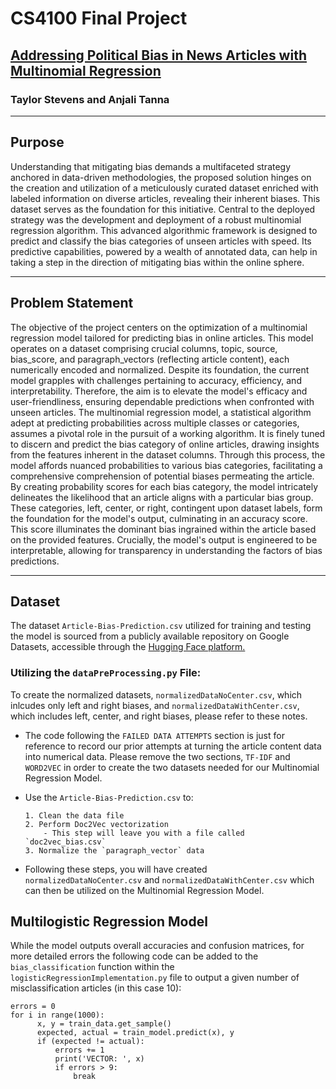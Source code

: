 # CS4100 Final Project
## [Addressing Political Bias in News Articles with Multinomial Regression](https://docs.google.com/document/d/1Ikoay_N5WoR-IqjMdaVAHz-y5ivq-MUC452NJHw-rLk/edit?usp=sharing)
### Taylor Stevens and Anjali Tanna

***

## Purpose
Understanding that mitigating bias demands a multifaceted strategy anchored in data-driven methodologies, the proposed solution hinges on the creation and utilization of a meticulously curated dataset enriched with labeled information on diverse articles, revealing their inherent biases. This dataset serves as the foundation for this initiative. Central to the deployed strategy was the development and deployment of a robust multinomial regression algorithm. This advanced algorithmic framework is designed to predict and classify the bias categories of unseen articles with speed. Its predictive capabilities, powered by a wealth of annotated data, can help in taking a step in the direction of mitigating bias within the online sphere.

***

## Problem Statement
The objective of the project centers on the optimization of a multinomial regression model tailored for predicting bias in online articles. This model operates on a dataset comprising crucial columns, topic, source, bias_score, and paragraph_vectors (reflecting article content), each numerically encoded and normalized. Despite its foundation, the current model grapples with challenges pertaining to accuracy, efficiency, and interpretability. Therefore, the aim is to elevate the model's efficacy and user-friendliness, ensuring dependable predictions when confronted with unseen articles. The multinomial regression model, a statistical algorithm adept at predicting probabilities across multiple classes or categories, assumes a pivotal role in the pursuit of a working algorithm. It is finely tuned to discern and predict the bias category of online articles, drawing insights from the features inherent in the dataset columns. Through this process, the model affords nuanced probabilities to various bias categories, facilitating a comprehensive comprehension of potential biases permeating the article. By creating probability scores for each bias category, the model intricately delineates the likelihood that an article aligns with a particular bias group. These categories, left, center, or right, contingent upon dataset labels, form the foundation for the model's output, culminating in an accuracy score. This score illuminates the dominant bias ingrained within the article based on the provided features. Crucially, the model's output is engineered to be interpretable, allowing for transparency in understanding the factors of bias predictions.

***

## Dataset
The dataset `Article-Bias-Prediction.csv` utilized for training and testing the model is sourced from a publicly available repository on Google Datasets, accessible through the [Hugging Face platform.](https://huggingface.co/datasets/cjziems/Article-Bias-Prediction)

### Utilizing the `dataPreProcessing.py` File:
To create the normalized datasets, `normalizedDataNoCenter.csv`, which inlcudes only left and right biases, and `normalizedDataWithCenter.csv`, which includes left, center, and right biases, please refer to these notes.

- The code following the `FAILED DATA ATTEMPTS` section is just for reference to record our prior attempts at turning the article content data into numerical data. Please remove the two sections, `TF-IDF` and `WORD2VEC` in order to create the two datasets needed for our Multinomial Regression Model.
- Use the `Article-Bias-Prediction.csv` to:

      1. Clean the data file
      2. Perform Doc2Vec vectorization
          - This step will leave you with a file called `doc2vec_bias.csv`
      3. Normalize the `paragraph_vector` data

- Following these steps, you will have created `normalizedDataNoCenter.csv` and `normalizedDataWithCenter.csv` which can then be utilized on the Multinomial Regression Model.

## Multilogistic Regression Model

While the model outputs overall accuracies and confusion matrices, for more detailed errors the following code can be added to the `bias_classification` function within the `logisticRegressionImplementation.py` file to output a given number of misclassification articles (in this case 10): 

```
errors = 0
for i in range(1000):
      x, y = train_data.get_sample()
      expected, actual = train_model.predict(x), y
      if (expected != actual):
          errors += 1
          print('VECTOR: ', x)
          if errors > 9:
              break
```
  
